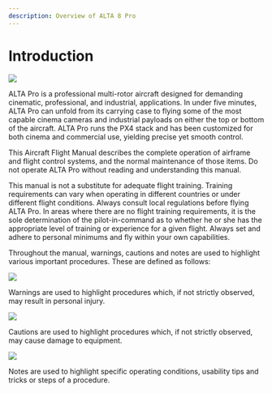 ```yaml
---
description: Overview of ALTA 8 Pro
---
```


# Introduction



![](https://lh4.googleusercontent.com/LKJnBPmLHprdQGH73LLNkxK9YhfaFWJEMFzL3XBG9imU5X-QHc2PT2H19YMQP4rdqjPKbEob_diN7cTMpvHzZE4rwq26Uugg743b0jypWkPb2G9yuo9x4p87MJudlnakPtHZCwq1)



ALTA Pro is a professional multi-rotor aircraft designed for demanding cinematic, professional, and industrial, applications. In under five minutes, ALTA Pro can unfold from its carrying case to flying some of the most capable cinema cameras and industrial payloads on either the top or bottom of the aircraft. ALTA Pro runs the PX4 stack and has been customized for both cinema and commercial use, yielding precise yet smooth control. 

This Aircraft Flight Manual describes the complete operation of airframe and flight control systems, and the normal maintenance of those items. Do not operate ALTA Pro without reading and understanding this manual.

 This manual is not a substitute for adequate flight training. Training requirements can vary when operating in different countries or under different flight conditions. Always consult local regulations before flying ALTA Pro. In areas where there are no flight training requirements, it is the sole determination of the pilot-in-command as to whether he or she has the appropriate level of training or experience for a given flight. Always set and adhere to personal minimums and fly within your own capabilities.

Throughout the manual, warnings, cautions and notes are used to highlight various important procedures. These are defined as follows:



![](https://lh6.googleusercontent.com/gJHZE7XMDBHkeor4o7lJkCqs5A3mtcqHf16FWi6WYcbLCUOXWLwT4Rq2RrAVrfoVwP5Fr7rKQK8Hnc33E-vpTtFvfZMdH5hoMCpsRjYATgfmoTeIRxSkKr4ehqoX6G6zb0iIOach)

Warnings are used to highlight procedures which, if not strictly observed, may result in personal injury.

![](https://lh4.googleusercontent.com/dkYMLjIBGwoEQ_0dSvza2radvMa0Meqa5VegCv9BBWMTlpJ01XMa5j9wywTjmaNH38xKCpKfMdyD2WeSRYrw76FuWSOBcPCsymqYEwx52jhmknRHrQkBIV71BK9etQpy6fTpFQ7D)

 

Cautions are used to highlight procedures which, if not strictly observed, may cause damage to equipment.

![](https://lh3.googleusercontent.com/FMRARacapTiwNJkD1PrRAeaIsdE6nzRn0DM9n0AoPEY-xrzNHTrwF8hXyaPeX7aZ8jk8xckojQQCuuv_gjfOX8PdJ1Txlzopn9Hk9ggwbHAh1Sgqb20K3Nm80CaM2A9WmzMM9cRy)

Notes are used to highlight specific operating conditions, usability tips and tricks or steps of a procedure.

